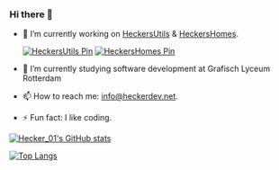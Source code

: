 ### Hi there 👋
- 🔭 I’m currently working on [HeckersUtils](https://github.com/Hecker-01/HeckersUtils) & [HeckersHomes](https://github.com/hecker-01/HeckersHomes).

  [![HeckersUtils Pin](https://github-readme-stats.vercel.app/api/pin?username=hecker-01&repo=HeckersUtils&show_owner=true&show_icons=true&theme=dark&bg_color=00000000&border_radius=7.5)](https://github.com/Hecker-01/HeckersUtils)
  [![HeckersHomes Pin](https://github-readme-stats.vercel.app/api/pin?username=hecker-01&repo=HeckersHomes&show_owner=true&show_icons=true&theme=dark&bg_color=00000000&border_radius=7.5)](https://github.com/hecker-01/HeckersHomes)
- 🌱 I’m currently studying software development at Grafisch Lyceum Rotterdam
- 📫 How to reach me: [info@heckerdev.net](mailto://info@heckerdev.net).
- ⚡ Fun fact: I like coding.
<!--
- 💬 Ask me anything about ..!
- 👯 I’m looking to collaborate on ...
- 🤔 I’m looking for help with ...
-->
[![Hecker_01's GitHub stats](https://github-readme-stats.vercel.app/api?username=hecker-01&show_icons=true&theme=dark&rank_icon=github&ring_color=7BFE96&bg_color=00000000&border_radius=7.5)](https://github.com/anuraghazra/github-readme-stats)

[![Top Langs](https://github-readme-stats.vercel.app/api/top-langs/?username=hecker-01&show_icons=true&theme=dark&bg_color=00000000&border_radius=7.5)](https://github.com/anuraghazra/github-readme-stats)

